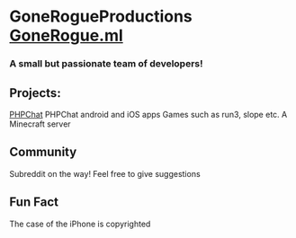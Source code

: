 # GoneRogueProductions [GoneRogue.ml](Gonerogue.ml)
### A small but passionate team of developers!

## Projects:
[PHPChat](PHPChat.gq)
PHPChat android and iOS apps
Games such as run3, slope etc.
A Minecraft server

## Community
Subreddit on the way!
Feel free to give suggestions

## Fun Fact
The case of the iPhone is copyrighted 
